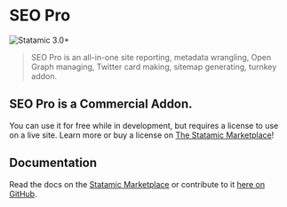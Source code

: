 # SEO Pro

![Statamic 3.0+](https://img.shields.io/badge/Statamic-3.0+-FF269E?style=for-the-badge&link=https://statamic.com)

> SEO Pro is an all-in-one site reporting, metadata wrangling, Open Graph managing, Twitter card making, sitemap generating, turnkey addon.

## SEO Pro is a Commercial Addon.

You can use it for free while in development, but requires a license to use on a live site. Learn more or buy a license on [The Statamic Marketplace](https://statamic.com/addons/statamic/seo-pro)!

## Documentation

Read the docs on the [Statamic Marketplace](https://statamic.com/addons/statamic/seo-pro/docs) or contribute to it [here on GitHub](DOCUMENTATION.md).
